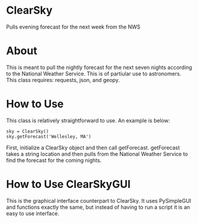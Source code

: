 # ClearSky
Pulls evening forecast for the next week from the NWS

# About
This is meant to pull the nightly forecast for the next seven nights according to the National Weather Service. This is of partiular use to astronomers. This class requires: requests, json, and geopy.

# How to Use
This class is relatively straightforward to use. An example is below:

```
sky = ClearSky()
sky.getForecast('Wellesley, MA')
```

First, initialize a ClearSky object and then call getForecast. getForecast takes a string location and then pulls from the National Weather Service to find the forecast for the coming nights.

# How to Use ClearSkyGUI
This is the graphical interface counterpart to ClearSky. It uses PySimpleGUI and functions exactly the same, but instead of having to run a script it is an easy to use interface.
